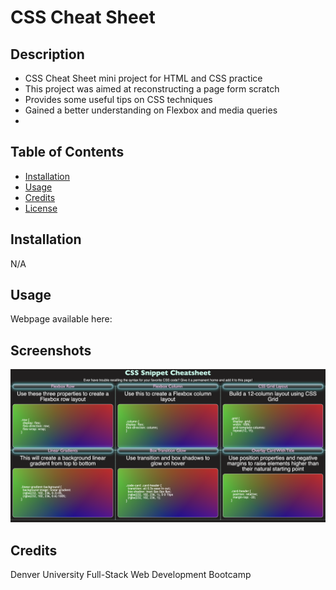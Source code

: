 #  CSS Cheat Sheet

## Description

- CSS Cheat Sheet mini project for HTML and CSS practice
- This project was aimed at reconstructing a page form scratch
- Provides some useful tips on CSS techniques
- Gained a better understanding on Flexbox and media queries
-
## Table of Contents

- [Installation](#installation)
- [Usage](#usage)
- [Credits](#credits)
- [License](#license)
## Installation
N/A
## Usage
Webpage available here:

## Screenshots
![alt text](assets/images/screenshot.png)

## Credits
Denver University Full-Stack Web Development Bootcamp